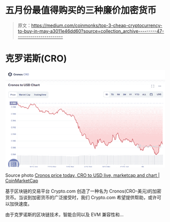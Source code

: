 # 五月份最值得购买的三种廉价加密货币

> 原文：<https://medium.com/coinmonks/top-3-cheap-cryptocurrency-to-buy-in-may-a3011e46dd60?source=collection_archive---------47----------------------->

# 克罗诺斯(CRO)

![](img/3f940dce0e16ea9918d7f7b77017f0bf.png)

Source photo [Cronos price today, CRO to USD live, marketcap and chart | CoinMarketCap](https://coinmarketcap.com/currencies/cronos/)

基于区块链的交易平台 Crypto.com 创造了一种名为 Cronos(CRO-美元)的加密货币。当谈到加密货币的广泛接受时，我们 Crypto.com 希望提供帮助，或许可以加快速度。

由于克罗诺斯的区块链技术，智能合同以及 EVM 兼容性和…